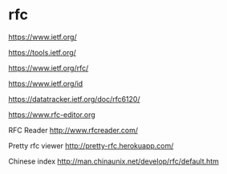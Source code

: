 # rfc

https://www.ietf.org/

https://tools.ietf.org/

https://www.ietf.org/rfc/

https://www.ietf.org/id

https://datatracker.ietf.org/doc/rfc6120/

https://www.rfc-editor.org


RFC Reader http://www.rfcreader.com/


Pretty rfc viewer http://pretty-rfc.herokuapp.com/


Chinese index http://man.chinaunix.net/develop/rfc/default.htm 
